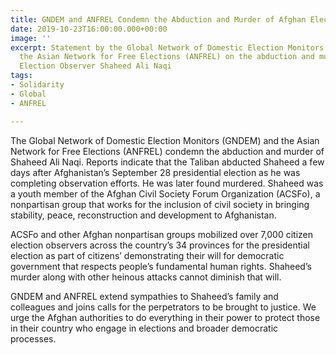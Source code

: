 ```yaml
---
title: GNDEM and ANFREL Condemn the Abduction and Murder of Afghan Election Observer
date: 2019-10-23T16:00:00.000+00:00
image: ''
excerpt: Statement by the Global Network of Domestic Election Monitors (GNDEM) and
  the Asian Network for Free Elections (ANFREL) on the abduction and murder of Afghan
  Election Observer Shaheed Ali Naqi
tags:
- Solidarity
- Global
- ANFREL

---
```

The Global Network of Domestic Election Monitors (GNDEM) and the Asian Network for Free Elections (ANFREL) condemn the abduction and murder of Shaheed Ali Naqi. Reports indicate that the Taliban abducted Shaheed a few days after Afghanistan’s September 28 presidential election as he was completing observation efforts. He was later found murdered. Shaheed was a youth member of the Afghan Civil Society Forum Organization (ACSFo), a nonpartisan group that works for the inclusion of civil society in bringing stability, peace, reconstruction and development to Afghanistan.

ACSFo and other Afghan nonpartisan groups mobilized over 7,000 citizen election observers across the country’s 34 provinces for the presidential election as part of citizens’ demonstrating their will for democratic government that respects people’s fundamental human rights. Shaheed’s murder along with other heinous attacks cannot diminish that will.

GNDEM and ANFREL extend sympathies to Shaheed’s family and colleagues and joins calls for the perpetrators to be brought to justice. We urge the Afghan authorities to do everything in their power to protect those in their country who engage in elections and broader democratic processes.
